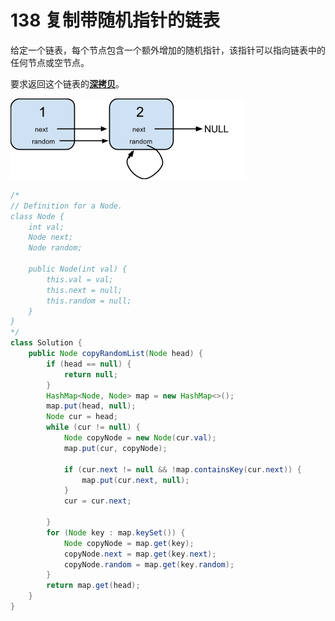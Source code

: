 # 138 复制带随机指针的链表

给定一个链表，每个节点包含一个额外增加的随机指针，该指针可以指向链表中的任何节点或空节点。

要求返回这个链表的[**深拷贝**](https://baike.baidu.com/item/%E6%B7%B1%E6%8B%B7%E8%B4%9D/22785317?fr=aladdin)。 

![](../../.gitbook/assets/image%20%287%29.png)

```java
/*
// Definition for a Node.
class Node {
    int val;
    Node next;
    Node random;

    public Node(int val) {
        this.val = val;
        this.next = null;
        this.random = null;
    }
}
*/
class Solution {
    public Node copyRandomList(Node head) {
        if (head == null) {
            return null;
        }
        HashMap<Node, Node> map = new HashMap<>();
        map.put(head, null);
        Node cur = head;
        while (cur != null) {
            Node copyNode = new Node(cur.val);
            map.put(cur, copyNode);
            
            if (cur.next != null && !map.containsKey(cur.next)) {
                map.put(cur.next, null);
            }
            cur = cur.next;
        
        }
        for (Node key : map.keySet()) {
            Node copyNode = map.get(key);
            copyNode.next = map.get(key.next);
            copyNode.random = map.get(key.random);
        }
        return map.get(head);
    }
}
```

